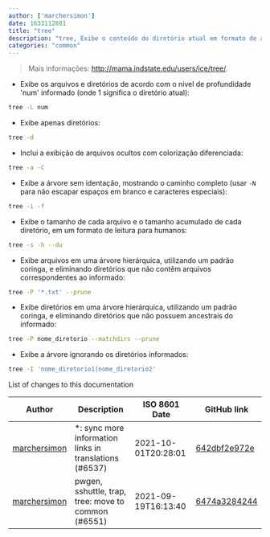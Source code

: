 ```yaml
---
author: ['marchersimon']
date: 1633112881
title: "tree"
description: "tree, Exibe o conteúdo do diretório atual em formato de árvore."
categories: "common"
---
```

> Mais informações: <http://mama.indstate.edu/users/ice/tree/>.

- Exibe os arquivos e diretórios de acordo com o nível de profundidade 'num' informado (onde 1 significa o diretório atual):

```bash
tree -L num
```

- Exibe apenas diretórios:

```bash
tree -d
```

- Inclui a exibição de arquivos ocultos com colorização diferenciada:

```bash
tree -a -C
```

- Exibe a árvore sem identação, mostrando o caminho completo (usar `-N` para não escapar espaços em branco e caracteres especiais):

```bash
tree -i -f
```

- Exibe o tamanho de cada arquivo e o tamanho acumulado de cada diretório, em um formato de leitura para humanos:

```bash
tree -s -h --du
```

- Exibe arquivos em uma árvore hierárquica, utilizando um padrão coringa, e eliminando diretórios que não contêm arquivos correspondentes ao informado:

```bash
tree -P '*.txt' --prune
```

- Exibe diretórios em uma árvore hierárquica, utilizando um padrão coringa, e eliminando diretórios que não possuem ancestrais do informado:

```bash
tree -P nome_diretorio --matchdirs --prune
```

- Exibe a árvore ignorando os diretórios informados:

```bash
tree -I 'nome_diretorio1|nome_diretorio2'
```
List of changes to this documentation


Author | Description | ISO 8601 Date | GitHub link
------|-----|-----|-----
[marchersimon](mailto:50295997+marchersimon@users.noreply.github.com) | *: sync more information links in translations (#6537) | 2021-10-01T20:28:01 | [642dbf2e972e](https://github.com/tldr-pages/tldr/commit/642dbf2e972e388fab8c84ba3b4685fb862b6454)
[marchersimon](mailto:50295997+marchersimon@users.noreply.github.com) | pwgen, sshuttle, trap, tree: move to common (#6551) | 2021-09-19T16:13:40 | [6474a3284244](https://github.com/tldr-pages/tldr/commit/6474a3284244a623c5ba32264a99d6a27a3bcce3)

